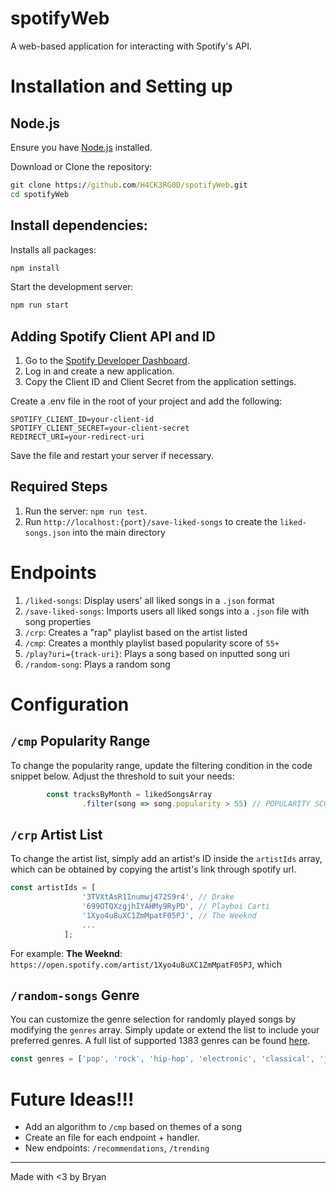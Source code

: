 # spotifyWeb

A web-based application for interacting with Spotify's API.

# Installation and Setting up

## Node.js

Ensure you have [Node.js](https://nodejs.org/en) installed.

Download or Clone the repository:

```cmd
git clone https://github.com/H4CK3RG0D/spotifyWeb.git
cd spotifyWeb
```

## Install dependencies:

Installs all packages:
```cmd
npm install
```

Start the development server:

```cmd
npm run start
```

## Adding Spotify Client API and ID

1. Go to the [Spotify Developer Dashboard](https://developer.spotify.com/dashboard).
2. Log in and create a new application.
3. Copy the Client ID and Client Secret from the application settings.

Create a .env file in the root of your project and add the following:

```
SPOTIFY_CLIENT_ID=your-client-id
SPOTIFY_CLIENT_SECRET=your-client-secret
REDIRECT_URI=your-redirect-uri
```

Save the file and restart your server if necessary.

## Required Steps

1. Run the server: `npm run test`.
2. Run `http://localhost:{port}/save-liked-songs` to create the `liked-songs.json` into the main directory


# Endpoints

1. `/liked-songs`: Display users' all liked songs in a `.json` format
2. `/save-liked-songs`: Imports users all liked songs into a `.json` file with song properties
3. `/crp`: Creates a "rap" playlist based on the artist listed
4. `/cmp`: Creates a monthly playlist based popularity score of `55+`
5. `/play?uri={track-uri}`: Plays a song based on inputted song uri
6. `/random-song`: Plays a random song

# Configuration

##  `/cmp` Popularity Range

To change the popularity range, update the filtering condition in the code snippet below. Adjust the threshold to suit your needs:

```js
        const tracksByMonth = likedSongsArray
                .filter(song => song.popularity > 55) // POPULARITY SCORE OVER 55
```

## `/crp` Artist List

To change the artist list, simply add an artist's ID inside the `artistIds` array, which can be obtained by copying the artist's link through spotify url.

```js
const artistIds = [
                '3TVXtAsR1Inumwj472S9r4', // Drake
                '699OTQXzgjhIYAHMy9RyPD', // Playboi Carti
                '1Xyo4u8uXC1ZmMpatF05PJ', // The Weeknd
                ...
            ];
```

For example: **The Weeknd**: `https://open.spotify.com/artist/1Xyo4u8uXC1ZmMpatF05PJ`, which

## `/random-songs` Genre

You can customize the genre selection for randomly played songs by modifying the `genres` array. Simply update or extend the list to include your preferred genres. A full list of supported 1383 genres can be found [here](https://gist.githubusercontent.com/andytlr/4104c667a62d8145aa3a/raw/2d044152bcacf98d401b71df2cb67fade8e490c9/spotify-genres.md).

```js
const genres = ['pop', 'rock', 'hip-hop', 'electronic', 'classical', 'jazz', 'mandopop', 'rap', 'metal', 'blues'];
```

# Future Ideas!!!

- Add an algorithm to `/cmp` based on themes of a song
- Create an file for each endpoint + handler.
- New endpoints: `/recommendations`, `/trending`

---

Made with <3 by Bryan 